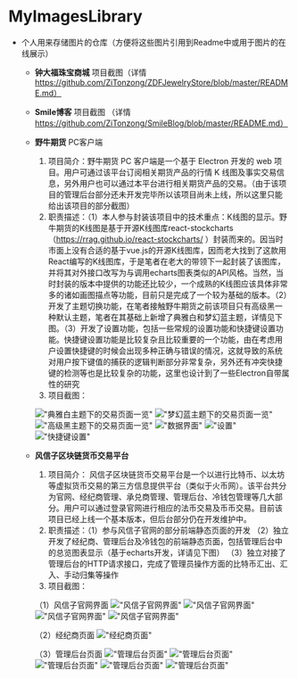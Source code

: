 # MyImagesLibrary
-   个人用来存储图片的仓库（方便将这些图片引用到Readme中或用于图片的在线展示）
    *   **钟大福珠宝商城** 项目截图（详情 https://github.com/ZiTonzong/ZDFJewelryStore/blob/master/README.md）
    
    *   **Smile博客** 项目截图 （详情 https://github.com/ZiTonzong/SmileBlog/blob/master/README.md）
    
    *    **野牛期货** PC客户端
         1.   项目简介：野牛期货 PC 客户端是一个基于 Electron 开发的 web 项目。用户可通过该平台订阅相关期货产品的行情 K 线图及事实交易信息，另外用户也可以通过本平台进行相关期货产品的交易。（由于该项目的管理后台部分还未开发完毕所以该项目尚未上线，所以这里只能给出该项目的部分截图）
         2.    职责描述：（1）本人参与封装该项目中的技术重点：K线图的显示。野牛期货的K线图是基于开源K线图库react-stockcharts（https://rrag.github.io/react-stockcharts/ ）封装而来的。因当时市面上没有合适的基于vue.js的开源K线图库，因而老大找到了这款用React编写的K线图库，于是笔者在老大的带领下一起封装了该图库，并将其对外接口改写为与调用echarts图表类似的API风格。当然，当时封装的版本中提供的功能还比较少，一个成熟的K线图应该具体非常多的诸如画图描点等功能，目前只是完成了一个较为基础的版本。（2）开发了主题切换功能，在笔者接触野牛期货之前该项目只有高级黑一种默认主题，笔者在其基础上新增了典雅白和梦幻蓝主题，详情见下图。（3）开发了设置功能，包括一些常规的设置功能和快捷键设置功能。快捷键设置功能是比较复杂且比较重要的一个功能，由在考虑用户设置快捷键的时候会出现多种正确与错误的情况，这就导致的系统对用户按下键值的捕获的逻辑判断部分非常复杂，另外还有冲突快捷键的检测等也是比较复杂的功能，这里也设计到了一些Electron自带属性的研究
         3.    项目截图：
         
         !["典雅白主题下的交易页面一览"](https://github.com/ZiTonzong/MyImagesLibrary/blob/master/野牛期货客户端项目截图/图片1.png "典雅白主题下的交易页面一览")
         !["梦幻蓝主题下的交易页面一览"](https://github.com/ZiTonzong/MyImagesLibrary/blob/master/野牛期货客户端项目截图/图片2.png "梦幻蓝主题下的交易页面一览")
         !["高级黑主题下的交易页面一览"](https://github.com/ZiTonzong/MyImagesLibrary/blob/master/野牛期货客户端项目截图/图片3.png "高级黑主题下的交易页面一览")
         !["数据界面"](https://github.com/ZiTonzong/MyImagesLibrary/blob/master/野牛期货客户端项目截图/图片4.png "数据界面")
         !["设置"](https://github.com/ZiTonzong/MyImagesLibrary/blob/master/野牛期货客户端项目截图/图片5.png "设置")
         !["快捷键设置"](https://github.com/ZiTonzong/MyImagesLibrary/blob/master/野牛期货客户端项目截图/图片6.png "快捷键设置")
         
    *    **风信子区块链货币交易平台**
         1.    项目简介： 风信子区块链货币交易平台是一个以进行比特币、以太坊等虚拟货币交易的第三方信息提供平台（类似于火币网）。该平台共分为官网、经纪商管理、承兑商管理、管理后台、冷钱包管理等几大部分。用户可以通过登录官网进行相应的法币交易及币币交易。目前该项目已经上线一个基本版本，但后台部分仍在开发维护中。
         2.    职责描述：（1）参与风信子官网的部分前端静态页面的开发 （2）独立开发了经纪商、管理后台及冷钱包的前端静态页面，包括管理后台中的总览图表显示（基于echarts开发，详请见下图） （3）独立对接了管理后台的HTTP请求接口，完成了管理员操作方面的比特币汇出、汇入、手动归集等操作
         3.    项目截图：
         
         （1）风信子官网界面
         !["风信子官网界面"](https://github.com/ZiTonzong/MyImagesLibrary/blob/master/风信子区块链货币交易平台项目截图/图片1.png "风信子官网界面")
          !["风信子官网界面"](https://github.com/ZiTonzong/MyImagesLibrary/blob/master/风信子区块链货币交易平台项目截图/图片2.png "风信子官网界面")
           !["风信子官网界面"](https://github.com/ZiTonzong/MyImagesLibrary/blob/master/风信子区块链货币交易平台项目截图/图片3.png "风信子官网界面")
            !["风信子官网界面"](https://github.com/ZiTonzong/MyImagesLibrary/blob/master/风信子区块链货币交易平台项目截图/图片4.png "风信子官网界面")
            
            （2）经纪商页面
            !["经纪商页面"](https://github.com/ZiTonzong/MyImagesLibrary/blob/master/风信子区块链货币交易平台项目截图/图片5.png "经纪商页面")
            
            （3）管理后台页面
              !["管理后台页面"](https://github.com/ZiTonzong/MyImagesLibrary/blob/master/风信子区块链货币交易平台项目截图/图片6.png "管理后台页面")
               !["管理后台页面"](https://github.com/ZiTonzong/MyImagesLibrary/blob/master/风信子区块链货币交易平台项目截图/图片7.png "管理后台页面")
                !["管理后台页面"](https://github.com/ZiTonzong/MyImagesLibrary/blob/master/风信子区块链货币交易平台项目截图/图片8.png "管理后台页面")
                 !["管理后台页面"](https://github.com/ZiTonzong/MyImagesLibrary/blob/master/风信子区块链货币交易平台项目截图/图片9.png "管理后台页面")
                  !["管理后台页面"](https://github.com/ZiTonzong/MyImagesLibrary/blob/master/风信子区块链货币交易平台项目截图/图片10.png "管理后台页面")
